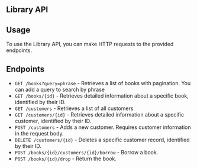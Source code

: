 ## Library API

## Usage
To use the Library API, you can make HTTP requests to the provided endpoints.

## Endpoints
<ul dir="auto">
    <li><code>GET /books?query=phrase</code> - Retrieves a list of books with pagination. You can add a query to search by phrase</li>
    <li><code>GET /books/{id}</code> - Retrieves detailed information about a specific book, identified by their ID.</li>
    <li><code>GET /customers</code> - Retrieves a list of all customers</li>
    <li><code>GET /customers/{id}</code> - Retrieves detailed information about a specific customer, identified by their ID.</li>
    <li><code>POST /customers</code> - Adds a new customer. Requires customer information in the request body.</li>
    <li><code>DELETE /customers/{id}</code> - Deletes a specific customer record, identified by their ID.</li>
    <li><code>POST /books/{id}/customers/{id}/borrow</code> - Borrow a book.</li>
    <li><code>POST /books/{id}/drop</code> - Return the book.</li>
</ul>
